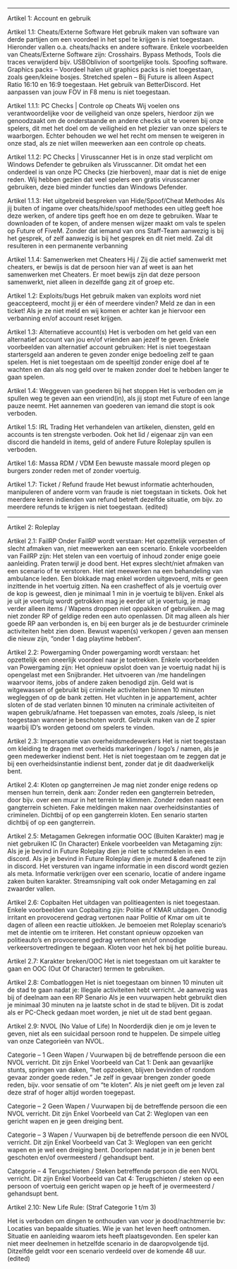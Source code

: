 -------------------------------------------------------------------------------------------------------------------------------------------------------------------
Artikel 1: Account en gebruik

Artikel 1.1: Cheats/Externe Software
Het gebruik maken van software van derde partijen om een voordeel in het spel te krijgen is niet toegestaan.
Hieronder vallen o.a. cheats/hacks en andere software.
Enkele voorbeelden van Cheats/Externe Software zijn:
Crosshairs.
Bypass Methods, Tools die traces verwijderd bijv. USBOblivion of soortgelijke tools.
Spoofing software.
Graphics packs – Voordeel halen uit graphics packs is niet toegestaan, zoals geen/kleine bosjes.
Stretched spelen – Bij Future is alleen Aspect Ratio 16:10 en 16:9 toegestaan.
Het gebruik van BetterDiscord.
Het aanpassen van jouw FOV in F8 menu is niet toegestaan.


Artikel 1.1.1: PC Checks | Controle op Cheats
Wij voelen ons verantwoordelijke voor de veiligheid van onze spelers, hierdoor zijn we genoodzaakt om de onderstaande en andere checks uit te voeren bij onze spelers, dit met het doel om de veiligheid en het plezier van onze spelers te waarborgen.
Echter behouden we wel het recht om mensen te weigeren in onze stad, als ze niet willen meewerken aan een controle op cheats.


Artikel 1.1.2: PC Checks | Virusscanner
Het is in onze stad verplicht om Windows Defender te gebruiken als Virusscanner.
Dit omdat het een onderdeel is van onze PC Checks (zie hierboven), maar dat is niet de enige reden.
Wij hebben gezien dat veel spelers een gratis virusscanner gebruiken, deze bied minder functies dan Windows Defender.


Artikel 1.1.3: Het uitgebreid bespreken van Hide/Spoof/Cheat Methodes
Als jij buiten of ingame over cheats/hide/spoof methodes een uitleg geeft hoe deze werken, of andere tips geeft hoe en om deze te gebruiken.
Waar te downloaden of te kopen, of andere mensen wijzer maakt om vals te spelen op Future of FiveM.
Zonder dat iemand van ons Staff-Team aanwezig is bij het gesprek, of zelf aanwezig is bij het gesprek en dit niet meld.
Zal dit resulteren in een permanente verbanning


Artikel 1.1.4: Samenwerken met Cheaters
Hij / Zij die actief samenwerkt met cheaters, er bewijs is dat de persoon hier van af weet is aan het samenwerken met Cheaters.
Er moet bewijs zijn dat deze persoon samenwerkt, niet alleen in dezelfde gang zit of groep etc.


Artikel 1.2: Exploits/bugs 
Het gebruik maken van exploits word niet geaccepteerd, mocht jij er één of meerdere vinden? Meld ze dan in een ticket!
Als je ze niet meld en wij komen er achter kan je hiervoor een verbanning en/of account reset krijgen.


Artikel 1.3: Alternatieve account(s)
Het is verboden om het geld van een alternatief account van jou en/of vrienden aan jezelf te geven.
Enkele voorbeelden van alternatief account gebruiken:
Het is niet toegestaan startersgeld aan anderen te geven zonder enige bedoeling zelf te gaan spelen.
Het is niet toegestaan om de speeltijd zonder enige doel af te wachten en dan als nog geld over te maken zonder doel te hebben langer te gaan spelen.


Artikel 1.4: Weggeven van goederen bij het stoppen
Het is verboden om je spullen weg te geven aan een vriend(in), als jij stopt met Future of een lange pauze neemt.
Het aannemen van goederen van iemand die stopt is ook verboden.


Artikel 1.5: IRL Trading
Het verhandelen van artikelen, diensten, geld en accounts is ten strengste verboden.
Ook het lid / eigenaar zijn van een discord die handeld in items, geld of andere Future Roleplay spullen is verboden.


Artikel 1.6: Massa RDM / VDM
Een bewuste massale moord plegen op burgers zonder reden met of zonder voertuig.


Artikel 1.7: Ticket / Refund fraude
Het bewust informatie achterhouden, manipuleren of andere vorm van fraude is niet toegstaan in tickets.
Ook het meerdere keren indienden van refund betreft dezelfde situatie, om bijv. zo meerdere refunds te krijgen is niet toegestaan. (edited)

--------------------------------------------------------------------------------------------------------------------------------------------
Artikel 2: Roleplay

Artikel 2.1: FailRP
Onder FailRP wordt verstaan: Het opzettelijk verpesten of slecht afmaken van, niet meewerken aan een scenario.
Enkele voorbeelden van FailRP zijn:
Het stelen van een voertuig of inhoud zonder enige goeie aanleiding.
Praten terwijl je dood bent.
Het expres slecht/niet afmaken van een scenario of te verstoren.
Het niet meewerken na een behandeling van ambulance leden.
Een blokkade mag enkel worden uitgevoerd, mits er geen inzittende in het voertuig zitten.
Na een crasheffect of als je voertuig over de kop is geweest, dien je minimaal 1 min in je voertuig te blijven.
Enkel als je uit je voertuig wordt getrokken mag je eerder uit je voertuig, je mag verder alleen items / Wapens droppen niet oppakken of gebruiken.
Je mag niet zonder RP of geldige reden een auto openlassen.
Dit mag alleen als hier goede RP aan verbonden is, en bij een burger als je de bestuurder criminele activiteiten hebt zien doen.
Bewust wapen(s) verkopen / geven aan mensen die nieuw zijn, “onder 1 dag playtime hebben“.


Artikel 2.2: Powergaming
Onder powergaming wordt verstaan: het opzettelijk een oneerlijk voordeel naar je toetrekken.
Enkele voorbeelden van Powergaming zijn:
Het opnieuw opslot doen van je voertuig nadat hij is opengelast met een Snijbrander.
Het uitvoeren van /me handelingen waarvoor items, jobs of andere zaken benodigd zijn.
Geld wat is witgewassen of gebruikt bij criminele activiteiten binnen 10 minuten wegleggen of op de bank zetten.
Het vluchten in je appartement, achter sloten of de stad verlaten binnen 10 minuten na criminale activiteiten of wapen gebruik/afname.
Het toepassen van emotes, zoals /sleep, is niet toegestaan wanneer je beschoten wordt.
Gebruik maken van de Z spier waarbij ID’s worden getoond om spelers te vinden.


Artikel 2.3: Impersonatie van overheidsmedewerkers
Het is niet toegestaan om kleiding te dragen met overheids markeringen / logo’s / namen, als je geen medewerker indienst bent.
Het is niet toegestaan om te zeggen dat je bij een overheidsinstantie indienst bent, zonder dat je dit daadwerkelijk bent.


Artikel 2.4: Kloten op gangterreinen
Je mag niet zonder enige redens op mensen hun terrein, denk aan:
Zonder reden een gangterrein betreden, door bijv. over een muur in het terrein te klimmen.
Zonder reden naast een gangterrein schieten.
Fake meldingen maken naar overheidsinstanties of criminelen.
Dichtbij of op een gangterrein kloten.
Een senario starten dichtbij of op een gangterrein.


Artikel 2.5: Metagamen
Gekregen informatie OOC (Buiten Karakter) mag je niet gebruiken IC (In Character)
Enkele voorbeelden van Metagaming zijn:
Als je je bevind in Future Roleplay dien je niet te schermdelen in een discord.
Als je je bevind in Future Roleplay dien je muted & deafened te zijn in discord.
Het versturen van ingame informatie in een discord wordt gezien als meta.
Informatie verkrijgen over een scenario, locatie of andere ingame zaken buiten karakter.
Streamsniping valt ook onder Metagaming en zal zwaarder vallen.


Artikel 2.6: Copbaiten
Het uitdagen van politieagenten is niet toegestaan.
Enkele voorbeelden van Copbaiting zijn:
Politie of KMAR uitdagen.
Onnodig irritant en provocerend gedrag vertonen naar Politie of Kmar om uit te dagen of alleen een reactie uitlokken.
Je bemoeien met Roleplay scenario’s met de intentie om te irriteren.
Het constant opnieuw opzoeken van politieauto’s en provocerend gedrag vertonen en/of onnodige verkeersovertredingen te begaan.
Kloten voor het hek bij het politie bureau.


Artikel 2.7: Karakter breken/OOC
Het is niet toegestaan om uit karakter te gaan en OOC (Out Of Character) termen te gebruiken.


Artikel 2.8: Combatloggen
Het is niet toegestaan om binnen 10 minuten uit de stad te gaan nadat je:
Illegale activiteiten hebt verricht.
Je aanwezig was bij of deelnam aan een RP Senario
Als je een vuurwapen hebt gebruikt dien je minimaal 30 minuten na je laatste schot in de stad te blijven.
Dit is zodat als er PC-Check gedaan moet worden, je niet uit de stad bent gegaan.


Artikel 2.9: NVOL (No Value of Life)
In Noorderdijk dien je om je leven te geven, niet als een suicidaal persoon rond te huppelen.
De simpele uitleg van onze Categorieën van NVOL.

Categorie – 1 Geen Wapen / Vuurwapen bij de betreffende persoon die een NVOL verricht.
Dit zijn Enkel Voorbeeld van Cat 1:
Denk aan gevaarlijke stunts, springen van daken, “het opzoeken, blijven bevinden of rondom gevaar zonder goede reden.”
Je zelf in gevaar brengen zonder goede reden, bijv. voor sensatie of om “te kloten”.
Als je niet geeft om je leven zal deze straf of hoger altijd worden toegepast.

Categorie – 2 Geen Wapen / Vuurwapen bij de betreffende persoon die een NVOL verricht.
Dit zijn Enkel Voorbeeld van Cat 2:
Weglopen van een gericht wapen en je geen dreiging bent.

Categorie – 3 Wapen / Vuurwapen bij de betreffende persoon die een NVOL verricht.
Dit zijn Enkel Voorbeeld van Cat 3:
Weglopen van een gericht wapen en je wel een dreiging bent. Doorlopen nadat je in je benen bent geschoten en/of overmeesterd / gehandsupt bent.

Categorie – 4 Terugschieten / Steken betreffende persoon die een NVOL verricht.
Dit zijn Enkel Voorbeeld van Cat 4:
Terugschieten / steken op een persoon of voertuig een gericht wapen op je heeft of je overmeesterd / gehandsupt bent.


Artikel 2.10: New Life Rule: (Straf Categorie 1 t/m 3)

Het is verboden om dingen te onthouden van voor je dood/nachtmerrie bv:
Locaties van bepaalde situaties.
Wie je van het leven heeft ontnomen.
Situatie en aanleiding waarom iets heeft plaatsgevonden.
Een speler kan niet meer deelnemen in hetzelfde scenario in de daaropvolgende tijd. Ditzelfde geldt voor een scenario verdeeld over de komende 48 uur.
 (edited)
